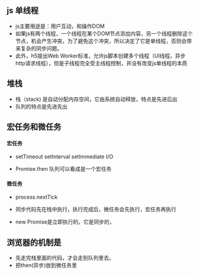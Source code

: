 ## js 单线程
- js主要用途是：用户互动，和操作DOM
- 如果js有两个线程，一个线程在某个DOM节点添加内容，另一个线程删除这个节点，机会产生冲突，为了避免这个冲突，所以决定了它是单线程，否则会带来复杂的同步问题。
- 此外，h5提出Web Worker标准，允许js脚本创建多个线程（UI线程，异步http请求线程），但是子线程完全受主线程控制，并没有改变js单线程的本质


## 堆栈

- 栈（stack) 是自动分配内存空间，它由系统自动释放，特点是先进后出
- 队列的特点是先进先出


## 宏任务和微任务
  #### 宏任务
  - setTimeout setInterval setImmediate I/O

  - Promise.then 队列可以看成是一个宏任务

  #### 微任务
  - process.nextTick

- 同步代码先在栈中执行，执行完成后，微任务会先执行，宏任务再执行

- new Promise是立即执行的，它是同步的，


## 浏览器的机制是
  - 先走完栈里面的代码，才会走到队列里去。
  - 把then(异步)放到微任务里
  

